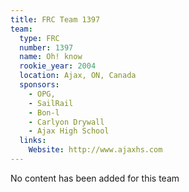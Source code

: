```yaml
---
title: FRC Team 1397
team:
  type: FRC
  number: 1397
  name: Oh! know
  rookie_year: 2004
  location: Ajax, ON, Canada
  sponsors:
    - OPG,
    - SailRail
    - Bon-l
    - Carlyon Drywall
    - Ajax High School
  links:
    Website: http://www.ajaxhs.com
---
```

No content has been added for this team